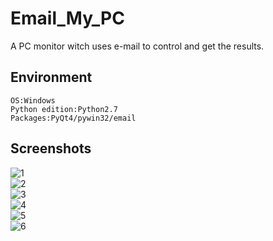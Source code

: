 # Email_My_PC
A PC monitor witch uses e-mail to control and get the results.
## Environment

    OS:Windows
    Python edition:Python2.7
    Packages:PyQt4/pywin32/email

## Screenshots
![1](http://7xqs4g.com1.z0.glb.clouddn.com/images/Email_My_PC_1.2.2/1.png)  
![2](http://7xqs4g.com1.z0.glb.clouddn.com/images/Email_My_PC_1.2.2/2.png)  
![3](http://7xqs4g.com1.z0.glb.clouddn.com/images/Email_My_PC_1.2.2/3.png)  
![4](http://7xqs4g.com1.z0.glb.clouddn.com/images/Email_My_PC_1.2.2/4.png)  
![5](http://7xqs4g.com1.z0.glb.clouddn.com/images/Email_My_PC_1.2.2/5.png)  
![6](http://7xqs4g.com1.z0.glb.clouddn.com/images/Email_My_PC_1.2.2/6.png)  
